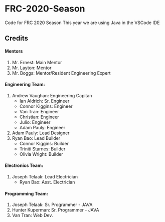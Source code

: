 # FRC-2020-Season
Code for FRC 2020 Season
This year we are using Java in the VSCode IDE

## Credits

#### Mentors
1. Mr. Ernest: Main Mentor
1. Mr. Layton: Mentor
1. Mr. Boggs: Mentor/Resident Engineering Expert

#### Engineering Team:
1. Andrew Vaughan: Engineering Capitan
    * Ian Aldrich: Sr. Engineer
    * Connor Kiggins: Engineer
    * Van Tran: Engineer
    * Christian: Engineer
    * Julio: Engineer
    * Adam Pauly: Engineer
1. Adam Pauly: Lead Designer
1. Ryan Bao: Lead Builder
    * Connor Kiggins: Builder
    * Triniti Starnes: Builder
    * Olivia Wright: Builder

#### Electronics Team:
1. Joseph Telaak: Lead Electrician
    * Ryan Bao: Asst. Electrician

#### Programming Team:
1. Joseph Telaak: Sr. Programmer - JAVA
1. Hunter Kuperman: Sr. Programmer - JAVA
1. Van Tran: Web Dev.
